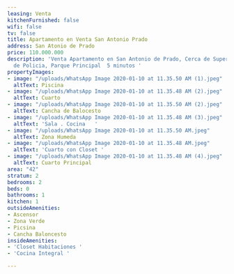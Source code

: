 ```yaml
---
leasing: Venta
kitchenFurnished: false
wifi: false
tv: false
title: Apartamento en Venta San Antonio Prado
address: San Atonio de Prado
price: 110.000.000
description: 'Venta Apartamento en San Antonio de Prado, Cerca de Supercado D1 ,Estacion
  de Policia, Parque Principal  5 minutos '
propertyImages:
- image: "/uploads/WhatsApp Image 2020-01-10 at 11.35.50 AM (1).jpeg"
  altText: Piscina
- image: "/uploads/WhatsApp Image 2020-01-10 at 11.35.48 AM (2).jpeg"
  altText: Cuarto
- image: "/uploads/WhatsApp Image 2020-01-10 at 11.35.50 AM (2).jpeg"
  altText: Cancha de Balocesto
- image: "/uploads/WhatsApp Image 2020-01-10 at 11.35.48 AM (3).jpeg"
  altText: 'Sala . Cocina   '
- image: "/uploads/WhatsApp Image 2020-01-10 at 11.35.50 AM.jpeg"
  altText: Zona Humeda
- image: "/uploads/WhatsApp Image 2020-01-10 at 11.35.48 AM.jpeg"
  altText: 'Cuarto con Closet '
- image: "/uploads/WhatsApp Image 2020-01-10 at 11.35.48 AM (4).jpeg"
  altText: Cuarto Principal
area: "42"
stratum: 2
bedrooms: 2
beds: 0
bathrooms: 1
kitchen: 1
outsideAmenities:
- Ascensor
- Zona Verde
- Picsina
- Cancha Baloncesto
insideAmenities:
- 'Closet Habitaciones '
- 'Cocina Integral '

---
```

